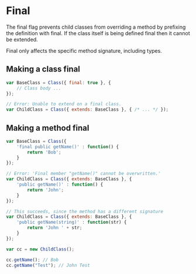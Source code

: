 # Final

The final flag prevents child classes from overriding a method by prefixing the
definition with final. If the class itself is being defined final then it
cannot be extended.

Final only affects the specific method signature, including types.


## Making a class final
```javascript
var BaseClass = Class({ final: true }, {
    // Class body ...
});

// Error: Unable to extend on a final class.
var ChildClass = Class({ extends: BaseClass }, { /* ... */ });
```

## Making a method final

```javascript
var BaseClass = Class({
    'final public getName()' : function() {
        return 'Bob';
    }
});

// Error: 'Final member "getName()" cannot be overwritten.'
var ChildClass = Class({ extends: BaseClass }, {
    'public getName()' : function() {
        return 'John';
    }
});

// This succeeds, since the method has a different signature
var ChildClass = Class({ extends: BaseClass }, {
    'public getName(string)' : function(str) {
        return 'John ' + str;
    }
});

var cc = new ChildClass();

cc.getName(); // Bob
cc.getName("Test"); // John Test

```

